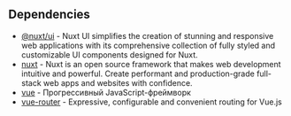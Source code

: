 ## Dependencies

- [@nuxt/ui](https://ui.nuxt.com/) - Nuxt UI simplifies the creation of stunning and responsive web applications with
  its comprehensive collection of fully styled and customizable UI components designed for Nuxt.
- [nuxt](https://nuxt.com/) - Nuxt is an open source framework that makes web development intuitive and powerful. Create
  performant and production-grade full-stack web apps and websites with confidence.
- [vue](https://v3.ru.vuejs.org/) - Прогрессивный JavaScript-фреймворк
- [vue-router](https://router.vuejs.org/) - Expressive, configurable and convenient routing for Vue.js
